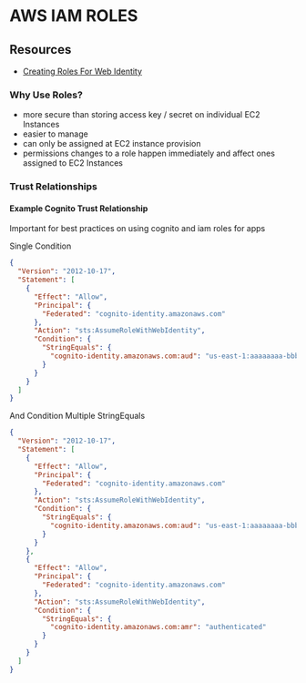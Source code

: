 # AWS IAM ROLES
## Resources
- [Creating Roles For Web Identity](https://docs.aws.amazon.com/IAM/latest/UserGuide/id_roles_create_for-idp_oidc.html)

### Why Use Roles?

- more secure than storing access key / secret on individual EC2 Instances
- easier to manage
- can only be assigned at EC2 instance provision
- permissions changes to a role happen immediately and affect ones assigned to
  EC2 Instances

### Trust Relationships

#### Example Cognito Trust Relationship

Important for best practices on using cognito and iam roles for apps

Single Condition

```json
{
  "Version": "2012-10-17",
  "Statement": [
    {
      "Effect": "Allow",
      "Principal": {
        "Federated": "cognito-identity.amazonaws.com"
      },
      "Action": "sts:AssumeRoleWithWebIdentity",
      "Condition": {
        "StringEquals": {
          "cognito-identity.amazonaws.com:aud": "us-east-1:aaaaaaaa-bbbb-1111-cccc-dddddddddddd"
        }
      }
    }
  ]
}
```

And Condition Multiple StringEquals

```json
{
  "Version": "2012-10-17",
  "Statement": [
    {
      "Effect": "Allow",
      "Principal": {
        "Federated": "cognito-identity.amazonaws.com"
      },
      "Action": "sts:AssumeRoleWithWebIdentity",
      "Condition": {
        "StringEquals": {
          "cognito-identity.amazonaws.com:aud": "us-east-1:aaaaaaaa-bbbb-1111-cccc-dddddddddddd"
        }
      }
    },
    {
      "Effect": "Allow",
      "Principal": {
        "Federated": "cognito-identity.amazonaws.com"
      },
      "Action": "sts:AssumeRoleWithWebIdentity",
      "Condition": {
        "StringEquals": {
          "cognito-identity.amazonaws.com:amr": "authenticated"
        }
      }
    }
  ]
}
```
